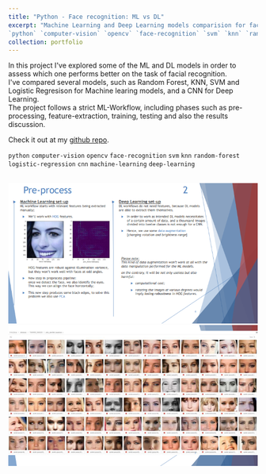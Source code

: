 ```yaml
---
title: "Python - Face recognition: ML vs DL"
excerpt: "Machine Learning and Deep Learning models comparision for face recognition.\n
`python` `computer-vision` `opencv` `face-recognition` `svm` `knn` `random-forest` `logistic-regression` `cnn` `machine-learning` `deep-learning`"
collection: portfolio
---
```


In this project I've explored some of the ML and DL models in order to assess which one performs better on the task of facial recognition. \
I've compared several models, such as Random Forest, KNN, SVM and Logistic Regresison for Machine learing models, and a CNN for Deep Learning. \
The project follows a strict ML-Workflow, including phases such as pre-processing, feature-extraction, training, testing and also the results discussion.

Check it out at my [github repo](https://github.com/GianFederico/MD-repo-Machine_Learning).

`python` `computer-vision` `opencv` `face-recognition` `svm` `knn` `random-forest` `logistic-regression` `cnn` `machine-learning` `deep-learning`

<br/><img src='/images/cv_comp0.png'>
<br/><img src='/images/cv_comp.png'>

